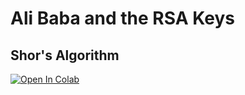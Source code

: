 # Ali Baba and the RSA Keys
## Shor's Algorithm

[![Open In Colab](https://colab.research.google.com/assets/colab-badge.svg)](https://colab.research.google.com/github/splch/quantum-tales/blob/master/code/Shor's%20Algorithm/Shor's%20Algorithm.ipynb)